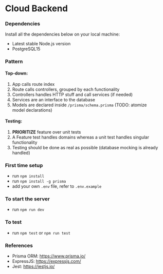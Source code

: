 # Cloud Backend

### Dependencies

Install all the dependencies below on your local machine:

- Latest stable Node.js version
- PostgreSQL15

### Pattern

#### Top-down:

1. App calls route index
2. Route calls controllers, grouped by each functionality
3. Controllers handles HTTP stuff and call services (if needed)
4. Services are an interface to the database
5. Models are declared inside `/prisma/schema.prisma` (TODO: atomize model declarations)

#### Testing:

1. **PRIORITIZE** feature over unit tests
2. A Feature test handles domains whereas a unit test handles singular functionality
3. Testing should be done as real as possible (database mocking is already handled)

### First time setup

- run `npm install`
- run `npm install -g prisma`
- add your own `.env` file, refer to `.env.example`

### To start the server

- run `npm run dev`

### To test

- run `npm test` or `npm run test`

### References

- Prisma ORM: https://www.prisma.io/
- ExpressJS: https://expressjs.com/
- Jest: https://jestjs.io/
